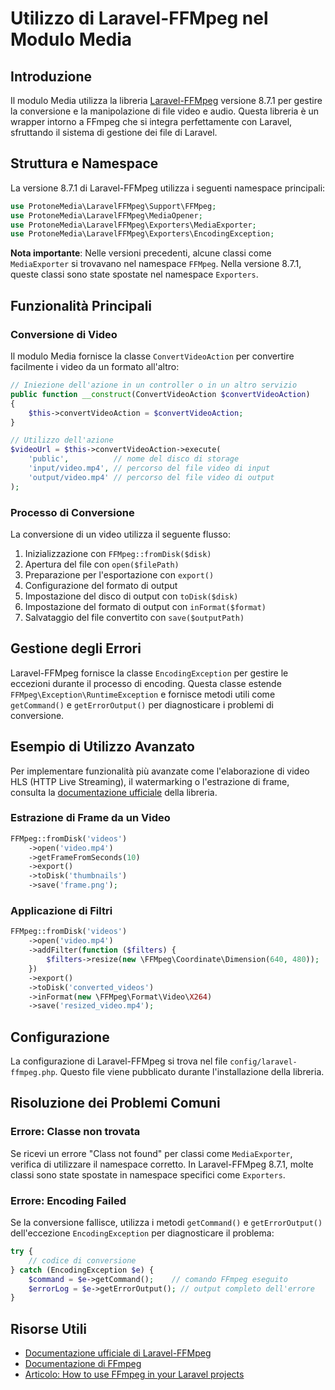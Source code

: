 # Utilizzo di Laravel-FFMpeg nel Modulo Media

## Introduzione

Il modulo Media utilizza la libreria [Laravel-FFMpeg](https://github.com/protonemedia/laravel-ffmpeg) versione 8.7.1 per gestire la conversione e la manipolazione di file video e audio. Questa libreria è un wrapper intorno a FFmpeg che si integra perfettamente con Laravel, sfruttando il sistema di gestione dei file di Laravel.

## Struttura e Namespace

La versione 8.7.1 di Laravel-FFMpeg utilizza i seguenti namespace principali:

```php
use ProtoneMedia\LaravelFFMpeg\Support\FFMpeg;
use ProtoneMedia\LaravelFFMpeg\MediaOpener;
use ProtoneMedia\LaravelFFMpeg\Exporters\MediaExporter;
use ProtoneMedia\LaravelFFMpeg\Exporters\EncodingException;
```

**Nota importante**: Nelle versioni precedenti, alcune classi come `MediaExporter` si trovavano nel namespace `FFMpeg`. Nella versione 8.7.1, queste classi sono state spostate nel namespace `Exporters`.

## Funzionalità Principali

### Conversione di Video

Il modulo Media fornisce la classe `ConvertVideoAction` per convertire facilmente i video da un formato all'altro:

```php
// Iniezione dell'azione in un controller o in un altro servizio
public function __construct(ConvertVideoAction $convertVideoAction)
{
    $this->convertVideoAction = $convertVideoAction;
}

// Utilizzo dell'azione
$videoUrl = $this->convertVideoAction->execute(
    'public',          // nome del disco di storage
    'input/video.mp4', // percorso del file video di input
    'output/video.mp4' // percorso del file video di output
);
```

### Processo di Conversione

La conversione di un video utilizza il seguente flusso:

1. Inizializzazione con `FFMpeg::fromDisk($disk)`
2. Apertura del file con `open($filePath)`
3. Preparazione per l'esportazione con `export()`
4. Configurazione del formato di output
5. Impostazione del disco di output con `toDisk($disk)`
6. Impostazione del formato di output con `inFormat($format)`
7. Salvataggio del file convertito con `save($outputPath)`

## Gestione degli Errori

Laravel-FFMpeg fornisce la classe `EncodingException` per gestire le eccezioni durante il processo di encoding. Questa classe estende `FFMpeg\Exception\RuntimeException` e fornisce metodi utili come `getCommand()` e `getErrorOutput()` per diagnosticare i problemi di conversione.

## Esempio di Utilizzo Avanzato

Per implementare funzionalità più avanzate come l'elaborazione di video HLS (HTTP Live Streaming), il watermarking o l'estrazione di frame, consulta la [documentazione ufficiale](https://github.com/protonemedia/laravel-ffmpeg) della libreria.

### Estrazione di Frame da un Video

```php
FFMpeg::fromDisk('videos')
    ->open('video.mp4')
    ->getFrameFromSeconds(10)
    ->export()
    ->toDisk('thumbnails')
    ->save('frame.png');
```

### Applicazione di Filtri

```php
FFMpeg::fromDisk('videos')
    ->open('video.mp4')
    ->addFilter(function ($filters) {
        $filters->resize(new \FFMpeg\Coordinate\Dimension(640, 480));
    })
    ->export()
    ->toDisk('converted_videos')
    ->inFormat(new \FFMpeg\Format\Video\X264)
    ->save('resized_video.mp4');
```

## Configurazione

La configurazione di Laravel-FFMpeg si trova nel file `config/laravel-ffmpeg.php`. Questo file viene pubblicato durante l'installazione della libreria.

## Risoluzione dei Problemi Comuni

### Errore: Classe non trovata

Se ricevi un errore "Class not found" per classi come `MediaExporter`, verifica di utilizzare il namespace corretto. In Laravel-FFMpeg 8.7.1, molte classi sono state spostate in namespace specifici come `Exporters`.

### Errore: Encoding Failed

Se la conversione fallisce, utilizza i metodi `getCommand()` e `getErrorOutput()` dell'eccezione `EncodingException` per diagnosticare il problema:

```php
try {
    // codice di conversione
} catch (EncodingException $e) {
    $command = $e->getCommand();    // comando FFmpeg eseguito
    $errorLog = $e->getErrorOutput(); // output completo dell'errore
}
```

## Risorse Utili

- [Documentazione ufficiale di Laravel-FFMpeg](https://github.com/protonemedia/laravel-ffmpeg)
- [Documentazione di FFmpeg](https://ffmpeg.org/documentation.html)
- [Articolo: How to use FFmpeg in your Laravel projects](https://protone.media/en/blog/how-to-use-ffmpeg-in-your-laravel-projects) 
